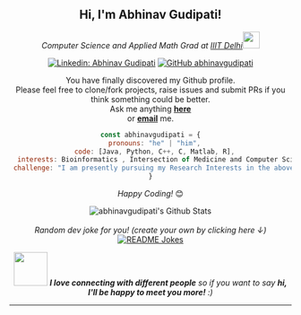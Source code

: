 <div align="center">
<h2> Hi, I'm Abhinav Gudipati! </h2>

<p><em>Computer Science and Applied Math Grad at <a href="https://www.iiitd.ac.in/">IIIT Delhi</a><img src="https://media.giphy.com/media/fYSnHlufseco8Fh93Z/giphy.gif" width="30"></br>
</em></p>

[![Linkedin: Abhinav Gudipati](https://img.shields.io/badge/-abhinavgudipati-blue?style=flat-square&logo=Linkedin&logoColor=white&link=https://www.linkedin.com/in/abhinav-gudipati-609794197/)](https://www.linkedin.com/in/abhinav-gudipati-609794197/)
[![GitHub abhinavgudipati](https://img.shields.io/github/followers/abhinavgudipati?label=follow&style=social)](https://github.com/abhinavgudipati)  

</div>


<div align="center" width="50">

</div>

<div align="center">

You have finally discovered my Github profile. <br>
Please feel free to clone/fork projects, raise issues and submit PRs if you think something could be better. <br>
Ask me anything <a href="https://github.com/abhinavgudipati/abhinavgudipati/issues/new"><b>here</b></a><br>
or <a href="mailto:abhinav19227@iiitd.ac.in"><b>email</b></a> me.

```Javascript
const abhinavgudipati = {
  pronouns: "he" | "him",
  code: [Java, Python, C++, C, Matlab, R],
  interests: Bioinformatics , Intersection of Medicine and Computer Science, 
 challenge: "I am presently pursuing my Research Interests in the above mentioned fields!"
}
```

<i>Happy Coding!</i> 😊

</div>

<div align="center">

<img align="center" src="https://github-readme-stats.vercel.app/api?username=abhinavgudipati&include_all_commits=true&count_private=true&show_icons=true&line_height=20&title_color=7A7ADB&icon_color=2234AE&text_color=D3D3D3&bg_color=0,000000,130F40" alt="abhinavgudipati's Github Stats">

</br>
</br>
<i>Random dev joke for you! (create your own by clicking here ↓)</i><br>
<a href="https://readme-jokes.vercel.app"><img align="center" src="https://readme-jokes.vercel.app/api?bgColor=%23073b4c&textColor=%2306d6a0&aColor=%2306d6a0&borderColor=%2306d6a0" alt="README Jokes"></a>


<img src="https://media.giphy.com/media/LnQjpWaON8nhr21vNW/giphy.gif" width="60"> <em><b>I love connecting with different people</b> so if you want to say <b>hi, I'll be happy to meet you more!</b> :)</em>

---

